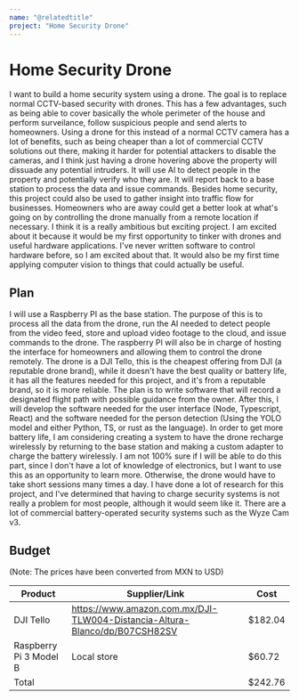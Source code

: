 ```yaml
---
name: "@relatedtitle"
project: "Home Security Drone"
---
```


# Home Security Drone

I want to build a home security system using a drone. The goal is to replace normal CCTV-based security with drones. This has a few advantages, such as being able to cover basically the whole perimeter of the house and perform surveilance, follow suspicious people and send alerts to homeowners. Using a drone for this instead of a normal CCTV camera has a lot of benefits, such as being cheaper than a lot of commercial CCTV solutions out there, making it harder for potential attackers to disable the cameras, and I think just having a drone hovering above the property will dissuade any potential intruders. It will use AI to detect people in the property and potentially verify who they are. It will report back to a base station to process the data and issue commands. Besides home security, this project could also be used to gather insight into traffic flow for businesses. Homeowners who are away could get a better look at what's going on by controlling the drone manually from a remote location if necessary. I think it is a really ambitious but exciting project. I am excited about it because it would be my first opportunity to tinker with drones and useful hardware applications. I've never written software to control hardware before, so I am excited about that. It would also be my first time applying computer vision to things that could actually be useful.

## Plan

I will use a Raspberry PI as the base station. The purpose of this is to process all the data from the drone, run the AI needed to detect people from the video feed, store and upload video footage to the cloud, and issue commands to the drone. The raspberry PI will also be in charge of hosting the interface for homeowners and allowing them to control the drone remotely. The drone is a DJI Tello, this is the cheapest offering from DJI (a reputable drone brand), while it doesn't have the best quality or battery life, it has all the features needed for this project, and it's from a reputable brand, so it is more reliable. The plan is to write software that will record a designated flight path with possible guidance from the owner. After this, I will develop the software needed for the user interface (Node, Typescript, React) and the software needed for the person detection (Using the YOLO model and either Python, TS, or rust as the language). In order to get more battery life, I am considering creating a system to have the drone recharge wirelessly by returning to the base station and making a custom adapter to charge the battery wirelessly. I am not 100% sure if I will be able to do this part, since I don't have a lot of knowledge of electronics, but I want to use this as an opportunity to learn more. Otherwise, the drone would have to take short sessions many times a day. I have done a lot of research for this project, and I've determined that having to charge security systems is not really a problem for most people, although it would seem like it. There are a lot of commercial battery-operated security systems such as the Wyze Cam v3.

## Budget

(Note: The prices have been converted from MXN to USD)

| Product         | Supplier/Link                         | Cost   |
| --------------- | ------------------------------------- | ------ |
| DJI Tello       | https://www.amazon.com.mx/DJI-TLW004-Distancia-Altura-Blanco/dp/B07CSH82SV | $182.04  |
| Raspberry Pi 3 Model B | Local store                                                         | $60.72   |
| Total           |                                                                            | $242.76 |
